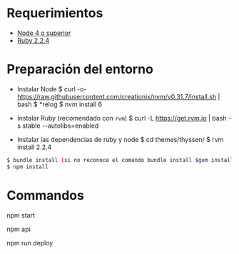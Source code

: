 # Requerimientos

* [Node 4 o superior](http://nodejs.org)
* [Ruby 2.2.4](https://www.ruby-lang.org/)

# Preparación del entorno

* Instalar Node
$ curl -o- https://raw.githubusercontent.com/creationix/nvm/v0.31.7/install.sh | bash
$ *relog
$ nvm install 6

* Instalar Ruby (recomendado con `rvm`)
$ curl -L https://get.rvm.io | bash -s stable --autolibs=enabled

* Instalar las dependencias de ruby y node
$ cd themes/thyssen/
$ rvm install 2.2.4

```sh
$ bundle install (si no reconoce el comando bundle install $gem install bundler)
$ npm install
```


# Commandos
npm start

npm api

npm run deploy
